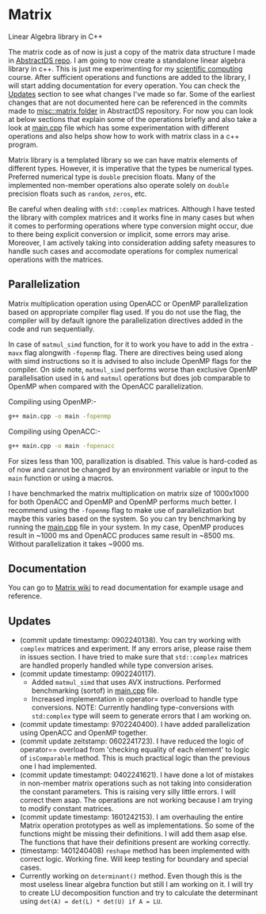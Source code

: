 # Matrix
 Linear Algebra library in C++

The matrix code as of now is just a copy of the matrix data structure I made in [AbstractDS repo](https://github.com/DrakenWan/Abstract-Data-Structures). I am going to now create a standalone linear algebra library in c++. This is just me experimenting for my [scientific computing](https://www.cs.ucr.edu/~craigs/courses/2023-fall-cs-210/index.html) course. After sufficient operations and functions are added to the library, I will start adding documentation for every operation. You can check the [Updates](#Updates) section to see what changes I've made so far. Some of the earliest changes that are not documented here can be referenced in the commits made to [misc::matrix folder](https://github.com/DrakenWan/Abstract-Data-Structures/tree/master/ADT/miscellaneous/matrix) in AbstractDS repository. For now you can look at  below sections that explain some of the operations briefly and also take a look at [main.cpp](./main.cpp) file which has some experimentation with different operations and also helps show how to work with matrix class in a c++ program.


Matrix library is a templated library so we can have matrix elements of different types. However, it is imperative that the types be numerical types. Preferred numerical type is `double` precision floats. Many of the implemented non-member operations also operate solely on `double` precision floats such as `random`, `zeros`, etc.

Be careful when dealing with `std::complex` matrices. Although I have tested the library with complex matrices and it works fine in many cases but when it comes to performing operations where type conversion might occur, due to there being explicit conversion or implicit, some errors may arise. Moreover, I am actively taking into consideration adding safety measures to handle such cases and accomodate operations for complex numerical operations with the matrices.

## Parallelization

Matrix multiplication operation using OpenACC or OpenMP parallelization based on appropriate compiler flag used. If you do not use the flag, the compiler will by default ignore the parallelization directives added in the code and run sequentially.


In case of `matmul_simd` function, for it to work you have to add in the extra `-mavx` flag alongwith `-fopenmp` flag. There are directives being used along with simd instructions so it is advised to also include OpenMP flags for the compiler.
On side note, `matmul_simd` performs worse than exclusive OpenMP parallelisation used in `&` and `matmul` operations but does job comparable to OpenMP when compared with the OpenACC parallelization.

Compiling using OpenMP:-
```bash
g++ main.cpp -o main -fopenmp
```

Compiling using OpenACC:-
```bash
g++ main.cpp -o main -fopenacc
```
For sizes less than 100, parallization is disabled. This value is hard-coded as of now and cannot be changed by an environment variable or input to the `main` function or using a macros.

I have benchmarked the matrix multiplication on matrix size of 1000x1000 for both OpenACC and OpenMP and OpenMP performs much better. I recommend using the `-fopenmp` flag to make use of parallelization but maybe this varies based on the system. So you can try benchmarking by running the [main.cpp](./main.cpp) file in your system.
In my case, OpenMP produces result in ~1000 ms and OpenACC produces same result in ~8500 ms. Without parallelization it takes ~9000 ms. 

## Documentation
 You can go to [Matrix wiki](https://github.com/DrakenWan/Matrix/wiki) to read documentation for example usage and reference.

## Updates
- (commit update timestamp: 0902240138). You can try working with `complex` matrices and experiment. If any errors arise, please raise them in issues section. I have tried to make sure that `std::complex` matrices are handled properly handled while type conversion arises.
- (commit update timestamp: 0902240117).
   - Added `matmul_simd` that uses AVX instructions. Performed benchmarking (sortof) in [main.cpp](./main.cpp) file.
   - Increased implementation in operator= overload to handle type conversions. NOTE: Currently handling type-conversions with `std:complex` type will seem to generate errors that  I am working on. 
- (commit update timestamp: 9702240400). I have added parallelization using OpenACC
   and OpenMP together. 
- (commit update zeitstamp: 0602241723). I have reduced the logic of operator== overload from 'checking equality of each element' to logic of `isComparable` method. This is much practical logic than the previous one I had implemented.
- (commit update timestampt: 0402241621). I have done a lot of mistakes in non-member matrix operations such as not taking into consideration the constant parameters. This is raising very silly little errors. I will correct them asap. The operations are not working because I am trying to modify constant matrices.
- (commit update timestamp: 1601242153). I am overhauling the entire Matrix operation prototypes as well as implementations. So some of the functions might be missing their definitions. I will add them asap else. The functions that have their definitions present are working correctly.
- (timestamp: 1401240408) `reshape` method has been implemented with correct logic. Working fine. Will keep testing for boundary and special cases.
- Currently working on `determinant()` method. Even though this is the most useless linear algebra function but still I am working on it. I will try to create LU decomposition function and try to calculate the determinant using `det(A) = det(L) * det(U) if A = LU`.